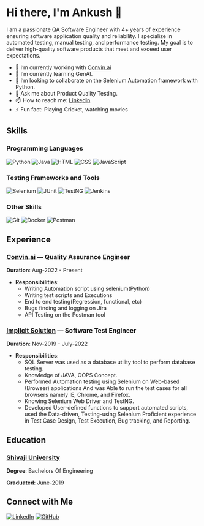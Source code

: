 # Hi there, I'm Ankush 👋
<!---
![Banner](https://via.placeholder.com/1200x400.png?text=Welcome+to+My+GitHub+Profile)
-->

I am a passionate QA Software Engineer with 4+ years of experience ensuring software application quality and reliability. I specialize in automated testing, manual testing, and performance testing. My goal is to deliver high-quality software products that meet and exceed user expectations.

- 🔭 I’m currently working with [Convin.ai](https://convin.ai)
- 🌱 I’m currently learning GenAI.
- 👯 I’m looking to collaborate on the Selenium Automation framework with Python.
- 💬 Ask me about Product Quality Testing.
- 📫 How to reach me: [Linkedin](https://www.linkedin.com/in/ankush-mangave)
- ⚡ Fun fact: Playing Cricket, watching movies
 
## Skills

### Programming Languages
![Python](https://img.shields.io/badge/Python-3670A0?style=for-the-badge&logo=python&logoColor=ffdd54)
![Java](https://img.shields.io/badge/Java-ED8B00?style=for-the-badge&logo=java&logoColor=white)
![HTML](https://img.shields.io/badge/HTML-E34F26?style=for-the-badge&logo=html5&logoColor=white)
![CSS](https://img.shields.io/badge/CSS-1572B6?style=for-the-badge&logo=css3&logoColor=white)
![JavaScript](https://img.shields.io/badge/JavaScript-F7DF1E?style=for-the-badge&logo=javascript&logoColor=black)

### Testing Frameworks and Tools
![Selenium](https://img.shields.io/badge/Selenium-43B02A?style=for-the-badge&logo=selenium&logoColor=white)
![JUnit](https://img.shields.io/badge/JUnit-25A162?style=for-the-badge&logo=junit5&logoColor=white)
![TestNG](https://img.shields.io/badge/TestNG-FF0000?style=for-the-badge&logo=testng&logoColor=white)
![Jenkins](https://img.shields.io/badge/Jenkins-D24939?style=for-the-badge&logo=jenkins&logoColor=white)

### Other Skills
![Git](https://img.shields.io/badge/Git-F05032?style=for-the-badge&logo=git&logoColor=white)
![Docker](https://img.shields.io/badge/Docker-2496ED?style=for-the-badge&logo=docker&logoColor=white)
![Postman](https://img.shields.io/badge/Postman-FF6C37?style=for-the-badge&logo=postman&logoColor=white)

<!---
## Projects

### [Project Name 1](https://github.com/yourusername/project1)
**Description**: A brief description of what this project is about, the technologies used, and your role in it.

**Key Features**:
- Feature 1
- Feature 2
- Feature 3

**Tech Stack**: Python, Selenium, Jenkins

### [Project Name 2](https://github.com/yourusername/project2)
**Description**: A brief description of what this project is about, the technologies used, and your role in it.

**Key Features**:
- Feature 1
- Feature 2
- Feature 3

**Tech Stack**: Java, TestNG, Docker
-->
## Experience

### [Convin.ai](https://convin.ai) — Quality Assurance Engineer
**Duration**: Aug-2022 - Present
- **Responsibilities**:
  - Writing Automation script using selenium(Python)
  - Writing test scripts and Executions
  - End to end testing(Regression, functional, etc)
  - Bugs finding and logging on Jira
  - API Testing on the Postman tool
    
### [Implicit Solution](https://www.implicitsolutions.in/) — Software Test Engineer
**Duration**: Nov-2019 - July-2022
- **Responsibilities**:
    - SQL Server was used as a database utility tool to perform database testing.
    - Knowledge of JAVA, OOPS Concept.
    - Performed Automation testing using Selenium on Web-based (Browser) applications And was Able to run the test cases for all browsers namely IE, Chrome, and Firefox.
    - Knowing Selenium Web Driver and TestNG.
    - Developed User-defined functions to support automated scripts, used the Data-driven, Testing-using Selenium Proficient experience in Test Case Design, Test Execution, Bug tracking, and Reporting.

## Education

### [Shivaji University](https://www.unishivaji.ac.in/)
**Degree**: Bachelors Of Engineering

**Graduated**: June-2019


## Connect with Me

[![LinkedIn](https://img.shields.io/badge/LinkedIn-0A66C2?style=for-the-badge&logo=linkedin&logoColor=white)](https://www.linkedin.com/in/ankush-mangave)
[![GitHub](https://img.shields.io/badge/GitHub-181717?style=for-the-badge&logo=github&logoColor=white)](https://github.com/ankush09-dev)
<!--
[![Twitter](https://img.shields.io/badge/Twitter-1DA1F2?style=for-the-badge&logo=twitter&logoColor=white)](https://twitter.com/)
-->
